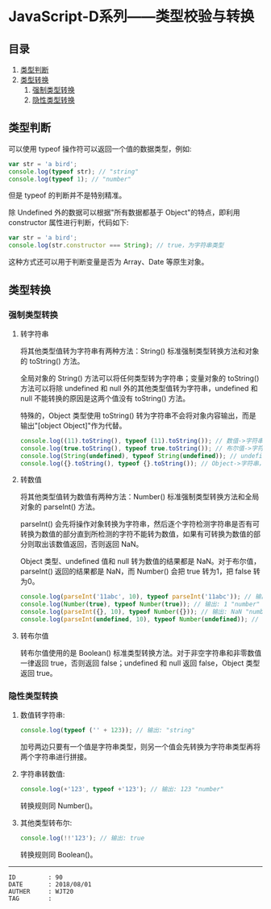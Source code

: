 
# JavaScript-D系列——类型校验与转换 #

## 目录 ##

1. [类型判断](#href1)
2. [类型转换](#href2)
    1. [强制类型转换](#href2-1)
    2. [隐性类型转换](#href2-2)

## <a name="href1">类型判断</a> ##

可以使用 typeof 操作符可以返回一个值的数据类型，例如:

```js
var str = 'a bird';
console.log(typeof str); // "string"
console.log(typeof 1); // "number"
```

但是 typeof 的判断并不是特别精准。

除 Undefined 外的数据可以根据"所有数据都基于 Object"的特点，即利用 constructor 属性进行判断，代码如下:

```js
var str = 'a bird';
console.log(str.constructor === String); // true，为字符串类型
```

这种方式还可以用于判断变量是否为 Array、Date 等原生对象。

## <a name="href2">类型转换</a> ##

### <a name="href2-1">强制类型转换</a> ###

1. 转字符串

    将其他类型值转为字符串有两种方法：String() 标准强制类型转换方法和对象的 toString() 方法。

    全局对象的 String() 方法可以将任何类型转为字符串；变量对象的 toString() 方法可以将除 undefined 和 null 外的其他类型值转为字符串，undefined 和 null 不能转换的原因是这两个值没有 toString() 方法。

    特殊的，Object 类型使用 toString() 转为字符串不会将对象内容输出，而是输出"[object Object]"作为代替。

    ```js
    console.log((11).toString(), typeof (11).toString()); // 数值->字符串，输出: "11" "string"
    console.log(true.toString(), typeof true.toString()); // 布尔值->字符串，输出: "true" "string"
    console.log(String(undefined), typeof String(undefined)); // undefined->字符串，输出: "undefined" "string"
    console.log({}.toString(), typeof {}.toString()); // Object->字符串，输出: "[object Object]" "string"
    ```

2. 转数值

    将其他类型值转为数值有两种方法：Number() 标准强制类型转换方法和全局对象的 parseInt() 方法。

    parseInt() 会先将操作对象转换为字符串，然后逐个字符检测字符串是否有可转换为数值的部分直到所检测的字符不能转为数值，如果有可转换为数值的部分则取出该数值返回，否则返回 NaN。

    Object 类型、undefined 值和 null 转为数值的结果都是 NaN。对于布尔值，parseInt() 返回的结果都是 NaN，而 Number() 会把 true 转为1，把 false 转为0。

    ```js
    console.log(parseInt('11abc', 10), typeof parseInt('11abc')); // 输出: 11 "number"
    console.log(Number(true), typeof Number(true)); // 输出: 1 "number"
    console.log(parseInt({}, 10), typeof Number({})); // 输出: NaN "number"
    console.log(parseInt(undefined, 10), typeof Number(undefined)); // 输出: NaN "number"
    ```

3. 转布尔值

    转布尔值使用的是 Boolean() 标准类型转换方法。对于非空字符串和非零数值一律返回 true，否则返回 false；undefined 和 null 返回 false，Object 类型返回 true。

### <a name="href2-2">隐性类型转换</a> ###

1. 数值转字符串:

    ```js
    console.log(typeof ('' + 123)); // 输出: "string"
    ```

    加号两边只要有一个值是字符串类型，则另一个值会先转换为字符串类型再将两个字符串进行拼接。

2. 字符串转数值:

    ```js
    console.log(+'123', typeof +'123'); // 输出: 123 "number"
    ```

    转换规则同 Number()。

3. 其他类型转布尔:

    ```js
    console.log(!!'123'); // 输出: true
    ```

    转换规则同 Boolean()。

---

```
ID         : 90
DATE       : 2018/08/01
AUTHER     : WJT20
TAG        : 
```
